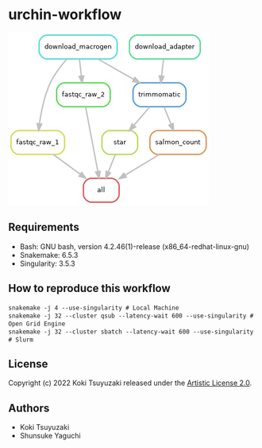 # urchin-workflow

![](https://github.com/kokitsuyuzaki/urchin-workflow/blob/master/plot/dag.png?raw=true)

## Requirements
- Bash: GNU bash, version 4.2.46(1)-release (x86_64-redhat-linux-gnu)
- Snakemake: 6.5.3
- Singularity: 3.5.3

## How to reproduce this workflow

```
snakemake -j 4 --use-singularity # Local Machine
snakemake -j 32 --cluster qsub --latency-wait 600 --use-singularity # Open Grid Engine
snakemake -j 32 --cluster sbatch --latency-wait 600 --use-singularity # Slurm
```

## License
Copyright (c) 2022 Koki Tsuyuzaki released under the [Artistic License 2.0](http://www.perlfoundation.org/artistic_license_2_0).

## Authors
- Koki Tsuyuzaki
- Shunsuke Yaguchi